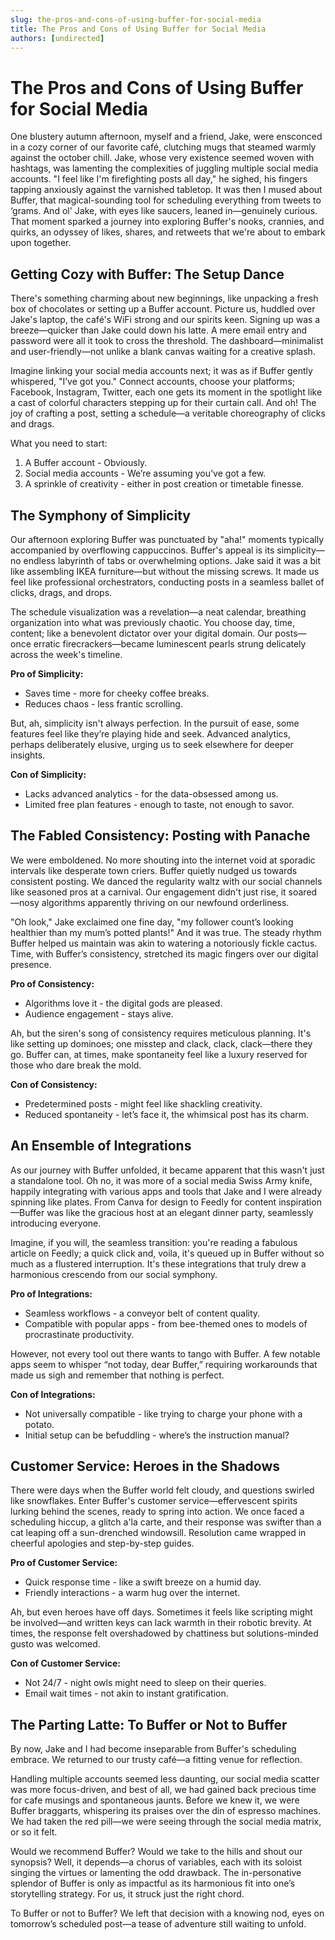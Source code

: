 ```yaml
---
slug: the-pros-and-cons-of-using-buffer-for-social-media
title: The Pros and Cons of Using Buffer for Social Media
authors: [undirected]
---
```



# The Pros and Cons of Using Buffer for Social Media

One blustery autumn afternoon, myself and a friend, Jake, were ensconced in a cozy corner of our favorite café, clutching mugs that steamed warmly against the october chill. Jake, whose very existence seemed woven with hashtags, was lamenting the complexities of juggling multiple social media accounts. "I feel like I'm firefighting posts all day," he sighed, his fingers tapping anxiously against the varnished tabletop. It was then I mused about Buffer, that magical-sounding tool for scheduling everything from tweets to ‘grams. And ol' Jake, with eyes like saucers, leaned in—genuinely curious. That moment sparked a journey into exploring Buffer's nooks, crannies, and quirks, an odyssey of likes, shares, and retweets that we're about to embark upon together.

## Getting Cozy with Buffer: The Setup Dance

There's something charming about new beginnings, like unpacking a fresh box of chocolates or setting up a Buffer account. Picture us, huddled over Jake's laptop, the café's WiFi strong and our spirits keen. Signing up was a breeze—quicker than Jake could down his latte. A mere email entry and password were all it took to cross the threshold. The dashboard—minimalist and user-friendly—not unlike a blank canvas waiting for a creative splash. 

Imagine linking your social media accounts next; it was as if Buffer gently whispered, "I’ve got you." Connect accounts, choose your platforms; Facebook, Instagram, Twitter, each one gets its moment in the spotlight like a cast of colorful characters stepping up for their curtain call. And oh! The joy of crafting a post, setting a schedule—a veritable choreography of clicks and drags. 

What you need to start:
1. A Buffer account - Obviously.
2. Social media accounts - We’re assuming you've got a few.
3. A sprinkle of creativity - either in post creation or timetable finesse.

## The Symphony of Simplicity

Our afternoon exploring Buffer was punctuated by "aha!" moments typically accompanied by overflowing cappuccinos. Buffer's appeal is its simplicity—no endless labyrinth of tabs or overwhelming options. Jake said it was a bit like assembling IKEA furniture—but without the missing screws. It made us feel like professional orchestrators, conducting posts in a seamless ballet of clicks, drags, and drops. 

The schedule visualization was a revelation—a neat calendar, breathing organization into what was previously chaotic. You choose day, time, content; like a benevolent dictator over your digital domain. Our posts—once erratic firecrackers—became luminescent pearls strung delicately across the week's timeline.

**Pro of Simplicity:** 
- Saves time - more for cheeky coffee breaks.
- Reduces chaos - less frantic scrolling.

But, ah, simplicity isn't always perfection. In the pursuit of ease, some features feel like they’re playing hide and seek. Advanced analytics, perhaps deliberately elusive, urging us to seek elsewhere for deeper insights.

**Con of Simplicity:**
- Lacks advanced analytics - for the data-obsessed among us.
- Limited free plan features - enough to taste, not enough to savor.

## The Fabled Consistency: Posting with Panache

We were emboldened. No more shouting into the internet void at sporadic intervals like desperate town criers. Buffer quietly nudged us towards consistent posting. We danced the regularity waltz with our social channels like seasoned pros at a carnival. Our engagement didn't just rise, it soared—nosy algorithms apparently thriving on our newfound orderliness.

"Oh look," Jake exclaimed one fine day, "my follower count’s looking healthier than my mum’s potted plants!" And it was true. The steady rhythm Buffer helped us maintain was akin to watering a notoriously fickle cactus. Time, with Buffer’s consistency, stretched its magic fingers over our digital presence.

**Pro of Consistency:**
- Algorithms love it - the digital gods are pleased.
- Audience engagement - stays alive.

Ah, but the siren's song of consistency requires meticulous planning. It's like setting up dominoes; one misstep and clack, clack, clack—there they go. Buffer can, at times, make spontaneity feel like a luxury reserved for those who dare break the mold.

**Con of Consistency:** 
- Predetermined posts - might feel like shackling creativity.
- Reduced spontaneity - let’s face it, the whimsical post has its charm.

## An Ensemble of Integrations

As our journey with Buffer unfolded, it became apparent that this wasn't just a standalone tool. Oh no, it was more of a social media Swiss Army knife, happily integrating with various apps and tools that Jake and I were already spinning like plates. From Canva for design to Feedly for content inspiration—Buffer was like the gracious host at an elegant dinner party, seamlessly introducing everyone.

Imagine, if you will, the seamless transition: you're reading a fabulous article on Feedly; a quick click and, voila, it's queued up in Buffer without so much as a flustered interruption. It's these integrations that truly drew a harmonious crescendo from our social symphony.

**Pro of Integrations:**
- Seamless workflows - a conveyor belt of content quality.
- Compatible with popular apps - from bee-themed ones to models of procrastinate productivity.

However, not every tool out there wants to tango with Buffer. A few notable apps seem to whisper “not today, dear Buffer,” requiring workarounds that made us sigh and remember that nothing is perfect.

**Con of Integrations:** 
- Not universally compatible - like trying to charge your phone with a potato.
- Initial setup can be befuddling - where’s the instruction manual?

## Customer Service: Heroes in the Shadows

There were days when the Buffer world felt cloudy, and questions swirled like snowflakes. Enter Buffer's customer service—effervescent spirits lurking behind the scenes, ready to spring into action. We once faced a scheduling hiccup, a glitch a'la carte, and their response was swifter than a cat leaping off a sun-drenched windowsill. Resolution came wrapped in cheerful apologies and step-by-step guides.

**Pro of Customer Service:**
- Quick response time - like a swift breeze on a humid day.
- Friendly interactions - a warm hug over the internet.

Ah, but even heroes have off days. Sometimes it feels like scripting might be involved—and written keys can lack warmth in their robotic brevity. At times, the response felt overshadowed by chattiness but solutions-minded gusto was welcomed.

**Con of Customer Service:**
- Not 24/7 - night owls might need to sleep on their queries.
- Email wait times - not akin to instant gratification.

## The Parting Latte: To Buffer or Not to Buffer

By now, Jake and I had become inseparable from Buffer's scheduling embrace. We returned to our trusty café—a fitting venue for reflection. 

Handling multiple accounts seemed less daunting, our social media scatter was more focus-driven, and best of all, we had gained back precious time for cafe musings and spontaneous jaunts. Before we knew it, we were Buffer braggarts, whispering its praises over the din of espresso machines. We had taken the red pill—we were seeing through the social media matrix, or so it felt.

Would we recommend Buffer? Would we take to the hills and shout our synopsis? Well, it depends—a chorus of variables, each with its soloist singing the virtues or lamenting the odd drawback. The in-personative splendor of Buffer is only as impactful as its harmonious fit into one’s storytelling strategy. For us, it struck just the right chord.

To Buffer or not to Buffer? We left that decision with a knowing nod, eyes on tomorrow’s scheduled post—a tease of adventure still waiting to unfold.